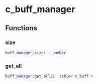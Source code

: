 # c\_buff\_manager

## Functions

### size

```lua
buff_manager:size(): number
```

### get\_all

```lua
buff_manager:get_all(): table< c_buff >
```
